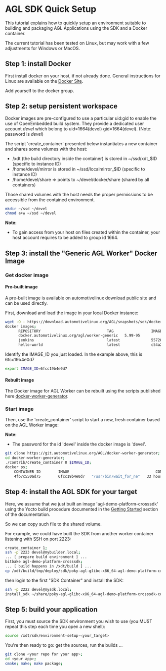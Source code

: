 # AGL SDK Quick Setup

This tutorial explains how to quickly setup an environment suitable to building and packaging AGL Applications using the SDK and a Docker container.

The current tutorial has been tested on Linux, but may work with a few adjustments for Windows or MacOS.

## Step 1: install Docker

First install docker on your host, if not already done.
General instructions for Linux are available on the [Docker Site](https://docs.docker.com/engine/installation/linux/).

Add yourself to the docker group.

## Step 2: setup persistent workspace

Docker images are pre-configured to use a particular uid:gid to enable the use
of OpenEmbedded build system. They provide a dedicated user account *devel*
which belong to uid=1664(devel) gid=1664(devel). (Note: password is *devel*)

The script 'create_container' presented below instantiates a new container
and shares some volumes with the host:

* /xdt (the build directory inside the container) is stored in ~/ssd/xdt_$ID (specific to instance ID)
* /home/devel/mirror is stored in ~/ssd/localmirror_$ID (specific to instance ID)
* /home/devel/share => points to  ~/devel/docker/share (shared by all containers)

Those shared volumes with the host needs the proper permissions to be accessible
from the contained environment.

```bash
mkdir ~/ssd ~/devel
chmod a+w ~/ssd ~/devel
```

**Note**:

* To gain access from your host on files created within the container, your
   host account requires to be added to group id 1664.

## Step 3: install the "Generic AGL Worker" Docker Image

### Get docker image

#### Pre-built image

A pre-built image is available on automotivelinux download public site and can be used directly.

First, download and load the image in your local Docker instance:

```bash
wget -O - https://download.automotivelinux.org/AGL/snapshots/sdk/docker/docker_agl_worker-latest.tar.xz | docker load;
docker images;
      REPOSITORY                              TAG                 IMAGE ID            CREATED             SIZE
      docker.automotivelinux.org/agl/worker-generic   5.99-95             6fcc19b4e0d7        2 weeks ago         1.56GB
      jenkins                                 latest              55720d63e328        5 weeks ago         711.9 MB
      hello-world                             latest              c54a2cc56cbb        5 months ago        1.848 kB
```

Identify the IMAGE_ID you just loaded. In the example above, this is 6fcc19b4e0d7

```bash
export IMAGE_ID=6fcc19b4e0d7
```

#### Rebuilt image

The Docker image for AGL Worker can be rebuilt using the scripts published here [docker-worker-generator](https://git.automotivelinux.org/AGL/docker-worker-generator/).

### Start image

Then, use the 'create_container' script to start a new, fresh container based on the AGL Worker image:

**Note**:

* The password for the id 'devel' inside the docker image is 'devel'.

```bash
git clone https://git.automotivelinux.org/AGL/docker-worker-generator;
cd docker-worker-generator;
./contrib/create_container 0 $IMAGE_ID;
docker ps;
    CONTAINER ID        IMAGE                                       COMMAND                  CREATED             STATUS              PORTS                                                                                        NAMES
    4fb7c550ad75        6fcc19b4e0d7   "/usr/bin/wait_for_ne"   33 hours ago        Up 33 hours         0.0.0.0:2222->22/tcp, 0.0.0.0:69->69/udp, 0.0.0.0:8000->8000/tcp, 0.0.0.0:10809->10809/tcp   agl-worker-odin-0-sdx
```

## Step 4: install the AGL SDK for your target

Here, we assume that we just built an image 'agl-demo-platform-crosssdk' using the Yocto build procedure documented in the [Getting Started](../) section of the documentation.

So we can copy such file to the shared volume.

For example, we could have built the SDK from another worker container listening with SSH on port 2223:

```bash
create_container 1;
ssh -p 2223 devel@mybuilder.local;
... [ prepare build environment ] ...
bitbake agl-demo-platform-crosssdk;
... [ build happens in /xdt/build ] ...
cp /xdt/build/tmp/deploy/sdk/poky-agl-glibc-x86_64-agl-demo-platform-crosssdk-cortexa15hf-neon-toolchain-3.0.0+snapshot.sh ~/share;
```

then login to the first "SDK Container" and install the SDK:

```bash
ssh -p 2222 devel@mysdk.local;
install_sdk ~/share/poky-agl-glibc-x86_64-agl-demo-platform-crosssdk-cortexa15hf-neon-toolchain-3.0.0+snapshot.sh;
```

## Step 5: build your application

First, you must source the SDK environment you wish to use (you MUST repeat this step each time you open a new shell):

```bash
source /xdt/sdk/environment-setup-<your_target>
```

You're then ready to go: get the sources, run the builds ...

```bash
git clone <your repo for your app>;
cd <your app>;
cmake; make; make package;
```
